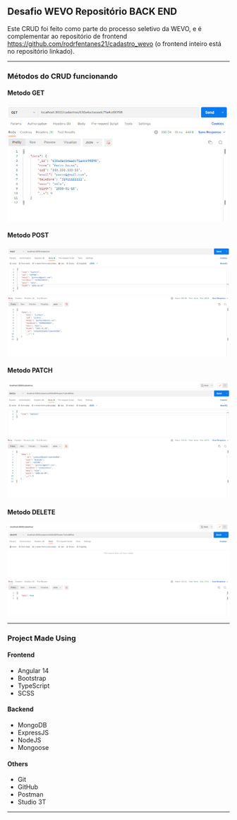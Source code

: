 ## Desafio WEVO Repositório BACK END 

Este CRUD foi feito como parte do processo seletivo da WEVO, e é complementar ao repositório de frontend https://github.com/rodrfentanes21/cadastro_wevo (o frontend inteiro está no repositório linkado).

<hr />

### Métodos do CRUD funcionando

#### Metodo GET

<img src="imgs\img_get.png" />

#### Metodo POST

<img src="imgs\img_post.png" />

#### Metodo PATCH

<img src="imgs\img_patch.png" />

#### Metodo DELETE

<img src="imgs\img_delete.png" />

<hr />

### Project Made Using


#### Frontend
- Angular 14
- Bootstrap
- TypeScript
- SCSS

#### Backend
- MongoDB
- ExpressJS
- NodeJS
- Mongoose

#### Others
- Git
- GitHub
- Postman
- Studio 3T

<hr />
